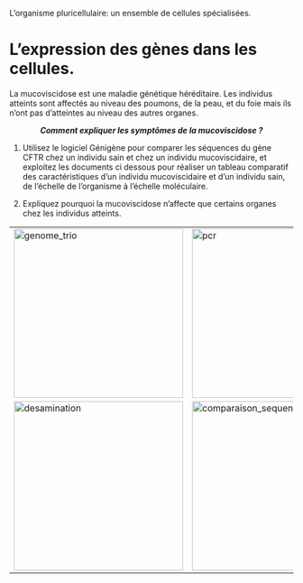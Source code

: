 <p>L’organisme pluricellulaire: un ensemble de cellules spécialisées.<p>

# **L’expression des gènes dans les cellules.**

La mucoviscidose est une maladie génétique héréditaire. Les individus atteints sont affectés au niveau des poumons, de la peau, et du foie mais ils n’ont pas d’atteintes au niveau des autres organes.

***<p align=center>Comment expliquer les symptômes de la mucoviscidose ?</p>***

1. Utilisez le logiciel Génigène pour comparer les séquences du gène CFTR chez un individu sain et chez un individu mucoviscidaire, et exploitez les documents ci dessous pour réaliser un tableau comparatif des caractéristiques d’un individu mucoviscidaire et d’un individu sain, de l’échelle de l’organisme à l’échelle moléculaire.

2. Expliquez pourquoi la mucoviscidose n’affecte que certains organes chez les individus atteints.




<div align=center>

<table>


<tr>

<td><a href="https://ipfs.io/ipfs/QmZ2SpvRFwiLHyh1S2u4Cc3B7iko2xDzzrFnurMCssUDa5"><img src="https://ipfs.io/ipfs/QmZ2SpvRFwiLHyh1S2u4Cc3B7iko2xDzzrFnurMCssUDa5" alt="genome_trio" width=300></td>


<td><a href="https://ipfs.io/ipfs/QmNqCBrgiWkz4gFULqjTwjcT26jQwAr2KVAN32VMod3TUM"><img src="https://ipfs.io/ipfs/QmNqCBrgiWkz4gFULqjTwjcT26jQwAr2KVAN32VMod3TUM" alt="pcr" width=300></td>

<td><a href="https://ipfs.io/ipfs/QmaiHWdyqsBKEdLYHsq4vzJAfQ8tp2AEcskjxuv5vQ4TAV"><img src="https://ipfs.io/ipfs/QmaiHWdyqsBKEdLYHsq4vzJAfQ8tp2AEcskjxuv5vQ4TAV" alt="uv_levure" width=300></td> 

</tr>




<tr>

<td><a href="https://ipfs.io/ipfs/QmeNrprjWmYboKgawzVUFkHn7XUZptMKV6JtWg8KowAefj"><img src="https://ipfs.io/ipfs/QmeNrprjWmYboKgawzVUFkHn7XUZptMKV6JtWg8KowAefj" alt="desamination" width=300></td>

<td><a href="https://ipfs.io/ipfs/QmZP5AGJerRiQbkyqtd9wPeWHj5WmYhznEGCDULxjntCgs"><img src="https://ipfs.io/ipfs/QmZP5AGJerRiQbkyqtd9wPeWHj5WmYhznEGCDULxjntCgs" alt="comparaison_sequences" width=300></td> 

<td></td> 

</tr>

</table>

</div>
